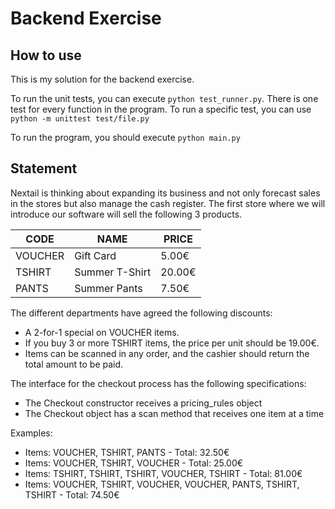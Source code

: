 # Backend Exercise


## How to use

This is my solution for the backend exercise.

To run the unit tests, you can execute ``python test_runner.py``. There is one test for every function in the program. To run a specific test, you can use ``python -m unittest test/file.py``

To run the program, you should execute ``python main.py``


## Statement

Nextail is thinking about expanding its business and not only forecast sales in the stores but
also manage the cash register. The first store where we will introduce our software will sell the
following 3 products.

| CODE    | NAME           | PRICE  |
|---------|----------------|--------|
| VOUCHER | Gift Card      | 5.00€  |
| TSHIRT  | Summer T-Shirt | 20.00€ |
| PANTS   | Summer Pants   | 7.50€  |


The different departments have agreed the following discounts:
* A 2-for-1 special on VOUCHER items.
* If you buy 3 or more TSHIRT items, the price per unit should be 19.00€.
* Items can be scanned in any order, and the cashier should return the total amount to be paid.

The interface for the checkout process has the following specifications:
* The Checkout constructor receives a pricing_rules object
* The Checkout object has a scan method that receives one item at a time

Examples:
* Items: VOUCHER, TSHIRT, PANTS - Total: 32.50€
* Items: VOUCHER, TSHIRT, VOUCHER - Total: 25.00€
* Items: TSHIRT, TSHIRT, TSHIRT, VOUCHER, TSHIRT - Total: 81.00€
* Items: VOUCHER, TSHIRT, VOUCHER, VOUCHER, PANTS, TSHIRT, TSHIRT - Total: 74.50€

